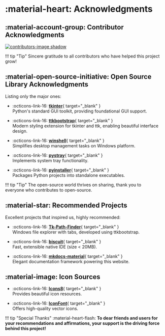 # :material-heart: Acknowledgments

## :material-account-group: Contributor Acknowledgments

<a href="https://github.com/pyheight/ttk-file-explorer/graphs/contributors" target="_blank">
<img src="https://contrib.rocks/image?repo=pyheight/ttk-file-explorer" alt="contributors-image shadow">
</a>

!!! tip "Tip"
	Sincere gratitude to all contributors who have helped this project grow!

## :material-open-source-initiative: Open Source Library Acknowledgments

Listing only the major ones:

<div class="grid cards" markdown>

- :octicons-link-16: [**tkinter**](https://docs.python.org/3/library/tkinter.html){ target="_blank" }  
Python's standard GUI toolkit, providing foundational GUI support.

- :octicons-link-16: [**ttkbootstrap**](https://github.com/israel-dryer/ttkbootstrap){ target="_blank" }  
Modern styling extension for tkinter and ttk, enabling beautiful interface design.

- :octicons-link-16: [**winshell**](https://github.com/tjguk/winshell){ target="_blank" }  
Simplifies desktop management tasks on Windows platform.

- :octicons-link-16: [**pystray**](https://github.com/moses-palmer/pystray){ target="_blank" }  
Implements system tray functionality.

- :octicons-link-16: [**pyinstaller**](https://github.com/pyinstaller/pyinstaller){ target="_blank" }  
Packages Python projects into standalone executables.

</div>

!!! tip "Tip"
	The open-source world thrives on sharing, thank you to everyone who contributes to open-source.

## :material-star: Recommended Projects

Excellent projects that inspired us, highly recommended:

<div class="grid cards" markdown>

- :octicons-link-16: [**Tk-Path-Finder**](https://github.com/domhnallmorr/Tk-Path-Finder){ target="_blank" }  
Windows file explorer with tabs, developed using ttkbootstrap.

- :octicons-link-16: [**biscuit**](https://github.com/tomlin7/biscuit){ target="_blank" }  
Fast, extensible native IDE (size < 20MB).

- :octicons-link-16: [**mkdocs-material**](https://github.com/squidfunk/mkdocs-material){ target="_blank" }  
Elegant documentation framework powering this website.

</div>

## :material-image: Icon Sources

<div class="grid cards" markdown>

- :octicons-link-16: [**Icons8**](https://icons8.com){ target="_blank" }  
Provides beautiful icon resources.

- :octicons-link-16: [**IconFont**](https://www.iconfont.cn){ target="_blank" }  
Offers high-quality vector icons.

</div>

!!! tip "Special Thanks"
	:material-heart-flash: **To dear friends and users for your recommendations and affirmations, your support is the driving force behind this project!**
